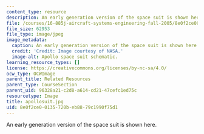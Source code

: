 ```yaml
---
content_type: resource
description: An early generation version of the space suit is shown here.
file: /courses/16-885j-aircraft-systems-engineering-fall-2005/8e0f2ce00135720beb8879c1990f75d1_apollosuit.jpg
file_size: 62953
file_type: image/jpeg
image_metadata:
  caption: An early generation version of the space suit is shown here.
  credit: 'Credit: Image courtesy of NASA.'
  image-alt: Apollo space suit schematic.
learning_resource_types: []
license: https://creativecommons.org/licenses/by-nc-sa/4.0/
ocw_type: OCWImage
parent_title: Related Resources
parent_type: CourseSection
parent_uid: 96328a21-c2d8-a614-cd21-47cefc1ed75c
resourcetype: Image
title: apollosuit.jpg
uid: 8e0f2ce0-0135-720b-eb88-79c1990f75d1
---
```

An early generation version of the space suit is shown here.